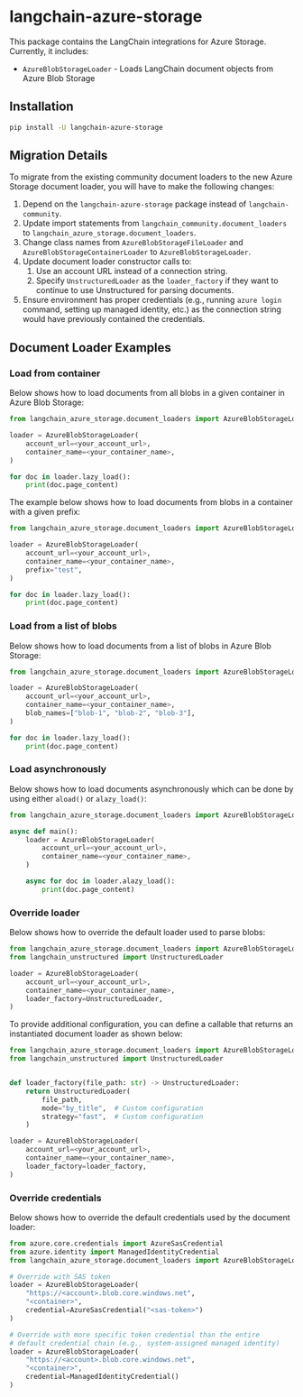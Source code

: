 # langchain-azure-storage

This package contains the LangChain integrations for Azure Storage. Currently, it includes:
- `AzureBlobStorageLoader` - Loads LangChain document objects from Azure Blob Storage

## Installation

```bash
pip install -U langchain-azure-storage
```

## Migration Details
To migrate from the existing community document loaders to the new Azure Storage document loader, you will have to make the following changes:
1. Depend on the `langchain-azure-storage` package instead of `langchain-community`.
2. Update import statements from `langchain_community.document_loaders` to
   `langchain_azure_storage.document_loaders`.
3. Change class names from `AzureBlobStorageFileLoader` and `AzureBlobStorageContainerLoader`
   to `AzureBlobStorageLoader`.
4. Update document loader constructor calls to:
    1. Use an account URL instead of a connection string.
    2. Specify `UnstructuredLoader` as the `loader_factory` if they want to continue to use Unstructured for parsing documents.
5. Ensure environment has proper credentials (e.g., running `azure login` command, setting up managed identity, etc.) as the connection string would have previously contained the credentials.


## Document Loader Examples

### Load from container
Below shows how to load documents from all blobs in a given container in Azure Blob Storage:

```python
from langchain_azure_storage.document_loaders import AzureBlobStorageLoader

loader = AzureBlobStorageLoader(
    account_url=<your_account_url>,
    container_name=<your_container_name>,
)

for doc in loader.lazy_load():
    print(doc.page_content)
```

The example below shows how to load documents from blobs in a container with a given prefix:

```python
from langchain_azure_storage.document_loaders import AzureBlobStorageLoader

loader = AzureBlobStorageLoader(
    account_url=<your_account_url>,
    container_name=<your_container_name>,
    prefix="test",
)

for doc in loader.lazy_load():
    print(doc.page_content)
```

### Load from a list of blobs
Below shows how to load documents from a list of blobs in Azure Blob Storage:

```python
from langchain_azure_storage.document_loaders import AzureBlobStorageLoader

loader = AzureBlobStorageLoader(
    account_url=<your_account_url>,
    container_name=<your_container_name>,
    blob_names=["blob-1", "blob-2", "blob-3"],
)

for doc in loader.lazy_load():
    print(doc.page_content)
```

### Load asynchronously
Below shows how to load documents asynchronously which can be done by using either `aload()` or `alazy_load()`:

```python
from langchain_azure_storage.document_loaders import AzureBlobStorageLoader

async def main():
    loader = AzureBlobStorageLoader(
        account_url=<your_account_url>,
        container_name=<your_container_name>,
    )

    async for doc in loader.alazy_load():
        print(doc.page_content)
```


### Override loader
Below shows how to override the default loader used to parse blobs:

```python
from langchain_azure_storage.document_loaders import AzureBlobStorageLoader
from langchain_unstructured import UnstructuredLoader

loader = AzureBlobStorageLoader(
    account_url=<your_account_url>,
    container_name=<your_container_name>,
    loader_factory=UnstructuredLoader,
)
```

To provide additional configuration, you can define a callable that returns an instantiated document loader as shown below:

```python
from langchain_azure_storage.document_loaders import AzureBlobStorageLoader
from langchain_unstructured import UnstructuredLoader


def loader_factory(file_path: str) -> UnstructuredLoader:
    return UnstructuredLoader(
        file_path,
        mode="by_title",  # Custom configuration
        strategy="fast",  # Custom configuration
    )

loader = AzureBlobStorageLoader(
    account_url=<your_account_url>,
    container_name=<your_container_name>,
    loader_factory=loader_factory,
)
```

### Override credentials
Below shows how to override the default credentials used by the document loader:

```python
from azure.core.credentials import AzureSasCredential
from azure.identity import ManagedIdentityCredential
from langchain_azure_storage.document_loaders import AzureBlobStorageLoader

# Override with SAS token
loader = AzureBlobStorageLoader(
    "https://<account>.blob.core.windows.net",
    "<container>",
    credential=AzureSasCredential("<sas-token>")
)

# Override with more specific token credential than the entire
# default credential chain (e.g., system-assigned managed identity)
loader = AzureBlobStorageLoader(
    "https://<account>.blob.core.windows.net",
    "<container>",
    credential=ManagedIdentityCredential()
)
```
